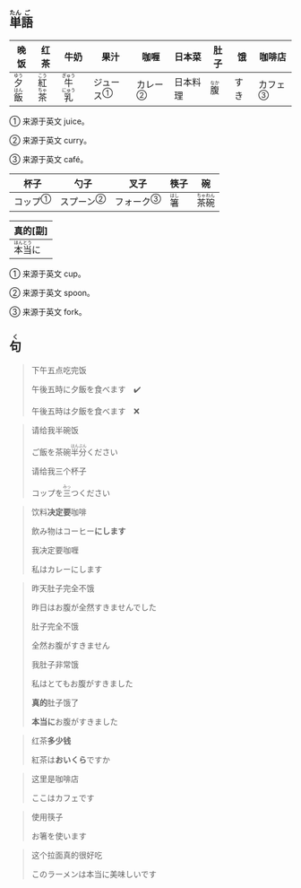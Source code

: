## <ruby>単<rt>たん</rt>語<rt>ご</rt></ruby>

| 晚饭                                    | 红茶                                    | 牛奶                                      | 果汁                      | 咖喱                     | 日本菜  | 肚子                        | 饿   | 咖啡店                    |
| ------------------------------------- | ------------------------------------- | --------------------------------------- | ----------------------- | ---------------------- | ---- | ------------------------- | --- | ---------------------- |
| <ruby>夕<rt>ゆう</rt>飯<rt>はん</rt></ruby> | <ruby>紅<rt>こう</rt>茶<rt>ちゃ</rt></ruby> | <ruby>牛<rt>ぎゅう</rt>乳<rt>にゅう</rt></ruby> | <a>ジュース</a><sup>①</sup> | <a>カレー</a><sup>②</sup> | 日本料理 | <ruby>腹<rt>なか</rt></ruby> | すき  | <a>カフェ</a><sup>③</sup> |

① 来源于英文 juice。

② 来源于英文 curry。

③ 来源于英文 café。

| 杯子                     | 勺子                      | 叉子                      | 筷子                        | 碗                                     |
| ---------------------- | ----------------------- | ----------------------- | ------------------------- | ------------------------------------- |
| <a>コップ</a><sup>①</sup> | <a>スプーン</a><sup>②</sup> | <a>フォーク</a><sup>③</sup> | <ruby>箸<rt>はし</rt></ruby> | <ruby>茶<rt>ちゃ</rt>碗<rt>わん</rt></ruby> |

| 真的[副]                                  |
| -------------------------------------- |
| <ruby>本<rt>ほん</rt>当<rt>とう</rt>に</ruby> |



① 来源于英文 cup。

② 来源于英文 spoon。

③ 来源于英文 fork。

## <ruby>句<rt>く</rt></ruby>

> 下午五点吃完饭
> 
> 午後五時に夕飯を食べます　✔️
> 
> 午後五時は夕飯を食べます　❌

> 请给我半碗饭
> 
> ご飯を茶碗<ruby>半<rt>はん</rt>分<rt>ぶん</rt></ruby>ください
> 
> 请给我三个杯子
> 
> コップを<ruby>三<rt>みっ</rt></ruby>つください

> 饮料**决定要**咖啡
> 
> 飲み物はコーヒー**にします**
> 
> 我决定要咖喱
> 
> 私はカレーにします

> 昨天肚子完全不饿
> 
> 昨日はお腹が全然すきませんでした
> 
> 肚子完全不饿
> 
> 全然お腹がすきません
> 
> 我肚子非常饿
> 
> 私はとてもお腹がすきました
> 
> **真的**肚子饿了
> 
> **本当に**お腹がすきました

> 红茶**多少钱**
> 
> 紅茶は**おいくら**ですか

> 这里是咖啡店
> 
> ここはカフェです

> 使用筷子
> 
> お箸を使います

> 这个拉面真的很好吃
> 
> このラーメンは本当に美味しいです
